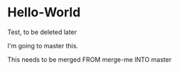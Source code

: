 # Hello-World
Test, to be deleted later

I'm going to master this.

This needs to be merged FROM merge-me INTO master

